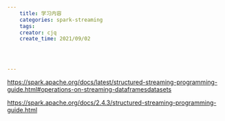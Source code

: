 ```yaml
---
    title: 学习内容
    categories: spark-streaming
    tags:
    creator: cjq
    create_time: 2021/09/02




---
```






https://spark.apache.org/docs/latest/structured-streaming-programming-guide.html#operations-on-streaming-dataframesdatasets

https://spark.apache.org/docs/2.4.3/structured-streaming-programming-guide.html
